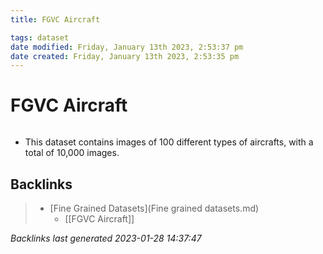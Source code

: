 ```yaml
---
title: FGVC Aircraft

tags: dataset 
date modified: Friday, January 13th 2023, 2:53:37 pm
date created: Friday, January 13th 2023, 2:53:35 pm
---
```


# FGVC Aircraft
```toc
```

- This dataset contains images of 100 different types of aircrafts, with a total of 10,000 images.

## Backlinks

> - [Fine Grained Datasets](Fine grained datasets.md)
>   - [[FGVC Aircraft]]

_Backlinks last generated 2023-01-28 14:37:47_
